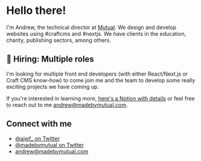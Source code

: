 # Hello there!

I'm Andrew, the technical director at [Mutual](https://www.madebymutual.com). We design and develop websites using #craftcms and #nextjs. We have clients in the education, charity, publishing sectors, among others.


## 💼 Hiring: Multiple roles

I'm looking for multiple front end developers (with either React/Next.js or Craft CMS know-how) to come join me and the team to develop some really exciting projects we have coming up.

If you're interested in learning more, [here's a Notion with details](https://www.notion.so/mutual/Front-End-Developer-Position-7686e2a10bfe4c2ab1405cf8dcf14d87) or feel free to reach out to me [andrew@madebymutual.com](mailto:andrew@madebymutual.com).


## Connect with me

- [@ajwf_ on Twitter](https://www.twitter.com/ajwf_)
- [@madebymutual on Twitter](https://www.twitter.com/madebymutual)
- [andrew@madebymutual.com](mailto:andrew@madebymutual.com)
